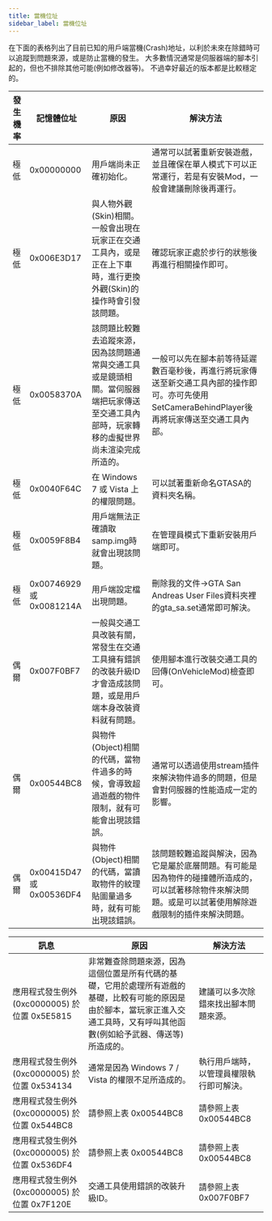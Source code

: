 ```yaml
---
title: 當機位址
sidebar_label: 當機位址
---
```


在下面的表格列出了目前已知的用戶端當機(Crash)地址，以利於未來在除錯時可以追蹤到問題來源，或是防止當機的發生。
大多數情況通常是伺服器端的腳本引起的，但也不排除其他可能(例如修改器等)。
不過幸好最近的版本都是比較穩定的。

| 發生機率 | 記憶體位址                  | 原因                                                                                                                                                                                                                      | 解決方法                                                                                                                                                                                                                                                                             |
| --------- | ------------------------ | -------------------------------------------------------------------------------------------------------------------------------------------------------------------------------------------------------------------------- | ------------------------------------------------------------------------------------------------------------------------------------------------------------------------------------------------------------------------------------------------------------------------------------ |
| 極低      | 0x00000000               | 用戶端尚未正確初始化。                                                                                                                                                                                                 | 通常可以試著重新安裝遊戲，並且確保在單人模式下可以正常運行，若是有安裝Mod，一般會建議刪除後再運行。                                                                                                                                                                                           |
| 極低      | 0x006E3D17               | 與人物外觀(Skin)相關。 一般會出現在玩家正在交通工具內，或是正在上下車時，進行更換外觀(Skin)的操作時會引發該問題。                                                                                                     | 確認玩家正處於步行的狀態後再進行相關操作即可。                                                                                                                                                                                                                           |
| 極低      | 0x0058370A               | 該問題比較難去追蹤來源，因為該問題通常與交通工具或是鏡頭相關。當伺服器端把玩家傳送至交通工具內部時，玩家轉移的虛擬世界尚未渲染完成所造的。 | 一般可以先在腳本前等待延遲數百毫秒後，再進行將玩家傳送至新交通工具內部的操作即可。亦可先使用SetCameraBehindPlayer後再將玩家傳送至交通工具內部。                                                                                 |
| 極低      | 0x0040F64C               | 在 Windows 7 或 Vista 上的權限問題。                                                                                                            | 可以試著重新命名GTASA的資料夾名稱。                                                                                                                                                                                                                |
| 極低      | 0x0059F8B4               | 用戶端無法正確讀取samp.img時就會出現該問題。                                                                                                  | 在管理員模式下重新安裝用戶端即可。
                                                                                                                                                                                        |
| 極低      | 0x00746929 或 0x0081214A | 用戶端設定檔出現問題。                                                                                                                                                                                      | 刪除我的文件->GTA San Andreas User Files資料夾裡的gta_sa.set通常即可解決。                                                                                                                                                                                                                                                                                |
| 偶爾  | 0x007F0BF7               | 一般與交通工具改裝有關，常發生在交通工具擁有錯誤的改裝升級ID才會造成該問題，或是用戶端本身改裝資料就有問題。                         | 使用腳本進行改裝交通工具的回傳(OnVehicleMod)檢查即可。                                                                                                                                                                                      |
| 偶爾  | 0x00544BC8               | 與物件(Object)相關的代碼，當物件過多的時候，會導致超過遊戲的物件限制，就有可能會出現該錯誤。                                                                                                      | 通常可以透過使用stream插件來解決物件過多的問題，但是會對伺服器的性能造成一定的影響。                                                            |
| 偶爾  | 0x00415D47 或 0x00536DF4 | 與物件(Object)相關的代碼，當讀取物件的紋理貼圖量過多時，就有可能出現該錯誤。                                                                                                                                  | 該問題較難追蹤與解決，因為它是屬於底層問題。有可能是因為物件的碰撞體所造成的，可以試著移除物件來解決問題。或是可以試著使用解除遊戲限制的插件來解決問題。 |

| 訊息                          | 原因                                                                                                                                                                                                                                                                                                                                                                                                                                               | 解決方法                                         |
| -------------------------------- | --------------------------------------------------------------------------------------------------------------------------------------------------------------------------------------------------------------------------------------------------------------------------------------------------------------------------------------------------------------------------------------------------------------------------------------------------- | ------------------------------------------------ |
| 應用程式發生例外 (0xc0000005) 於位置 0x5E5815 | 非常難查除問題來源，因為這個位置是所有代碼的基礎，它用於處理所有遊戲的基礎，比較有可能的原因是由於腳本，當玩家正進入交通工具時，又有呼叫其他函數(例如給予武器、傳送等)所造成的。 | 建議可以多次除錯來找出腳本問題來源。                                                |
| 應用程式發生例外 (0xc0000005) 於位置 0x534134  | 通常是因為 Windows 7 / Vista 的權限不足所造成的。                                                                                                                                                                                                                                                                                                                                                                                                          | 執行用戶端時，以管理員權限執行即可解決。 |
| 應用程式發生例外 (0xc0000005) 於位置 0x544BC8 | 請參照上表 0x00544BC8                                                                                                                                                                                                                                                                                                                                                                                                                                      | 請參照上表 0x00544BC8                                   |
| 應用程式發生例外 (0xc0000005) 於位置 0x536DF4 | 請參照上表 0x00544BC8                                                                                                                                                                                                                                                                                                                                                                                                                                      | 請參照上表 0x00544BC8                                   |
| 應用程式發生例外 (0xc0000005) 於位置 0x7F120E | 交通工具使用錯誤的改裝升級ID。                                                                                                                                                                                                                                                                                                                                                                                                                     | 請參照上表 0x007F0BF7               |
